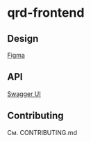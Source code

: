 # qrd-frontend

## Design
[Figma](https://www.figma.com/design/BIFVJAKf1wMzM9sTM4AXJi/QRDemo)

## API
[Swagger UI](https://qrdemo.dev40.qxyz.ru/qrCodeDemo/swagger-ui/index.html)

## Contributing
См. CONTRIBUTING.md
